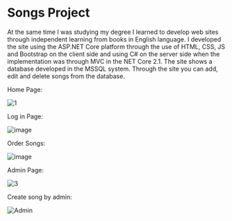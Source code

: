 # Songs Project

At the same time I was studying my degree I learned to develop web sites through independent learning from books in English language. I developed the site using the ASP.NET Core platform through the use of HTML, CSS, JS and Bootstrap on the client side and using C# on the server side when the implementation was through MVC in the NET Core 2.1. The site shows a database developed in the MSSQL system. Through the site you can add, edit and delete songs from the database.

Home Page:

![1](https://user-images.githubusercontent.com/51830348/63217465-918c9f00-c14f-11e9-9c47-672f38d16160.JPG)

Log in Page:

![image](https://user-images.githubusercontent.com/51830348/59842017-411ae000-935e-11e9-9b48-359dbdc7fbe7.png)

Order Songs:

![image](https://user-images.githubusercontent.com/51830348/59842501-57756b80-935f-11e9-9d10-ef2b542e413a.png)

Admin Page:

![3](https://user-images.githubusercontent.com/26526551/59967970-028e4c80-953b-11e9-901d-f23ec053da1c.JPG)

Create song by admin:

![Admin](https://user-images.githubusercontent.com/51830348/63208973-b5b29680-c0e3-11e9-8b94-54bdae5cb0d6.JPG)


